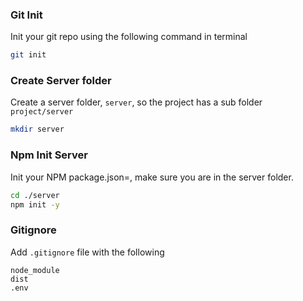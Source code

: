### Git Init

Init your git repo using the following command in terminal

```sh
git init
```

### Create Server folder

Create a server folder, `server`, so the project has a sub folder `project/server`

```sh
mkdir server
```

### Npm Init Server

Init your NPM package.json=, make sure you are in the server folder.

```sh
cd ./server
npm init -y
```

### Gitignore

Add `.gitignore` file with the following

```
node_module
dist
.env
```